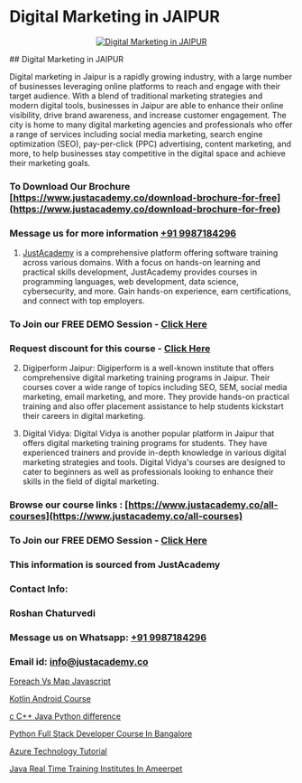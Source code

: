 # Digital Marketing in JAIPUR

<p align="center">
  <a href="https://justacademy.co/course-detail/digital-marketing">
    <img src="https://justacademy.co/storage2/course_image/1676636720_course_image.webp" alt="Digital Marketing in JAIPUR">
  </a>
</p>
## Digital Marketing in JAIPUR

Digital marketing in Jaipur is a rapidly growing industry, with a large number of businesses leveraging online platforms to reach and engage with their target audience. With a blend of traditional marketing strategies and modern digital tools, businesses in Jaipur are able to enhance their online visibility, drive brand awareness, and increase customer engagement. The city is home to many digital marketing agencies and professionals who offer a range of services including social media marketing, search engine optimization (SEO), pay-per-click (PPC) advertising, content marketing, and more, to help businesses stay competitive in the digital space and achieve their marketing goals.
### To Download Our Brochure [https://www.justacademy.co/download-brochure-for-free](https://www.justacademy.co/download-brochure-for-free)
### Message us for more information [+91 9987184296](https://api.whatsapp.com/send?phone=919987184296)

1) [JustAcademy](https://justacademy.co) is a comprehensive platform offering software training across various domains. With a focus on hands-on learning and practical skills development, JustAcademy provides courses in programming languages, web development, data science, cybersecurity, and more. Gain hands-on experience, earn certifications, and connect with top employers.

### To Join our FREE DEMO Session - [Click Here](https://www.justacademy.co/register-for-course-demo/)
### Request discount for this course - [Click Here](https://justacademy.co/contact-us/)

2) Digiperform Jaipur:
Digiperform is a well-known institute that offers comprehensive digital marketing training programs in Jaipur. Their courses cover a wide range of topics including SEO, SEM, social media marketing, email marketing, and more. They provide hands-on practical training and also offer placement assistance to help students kickstart their careers in digital marketing.

3) Digital Vidya:
Digital Vidya is another popular platform in Jaipur that offers digital marketing training programs for students. They have experienced trainers and provide in-depth knowledge in various digital marketing strategies and tools. Digital Vidya's courses are designed to cater to beginners as well as professionals looking to enhance their skills in the field of digital marketing.

### Browse our course links : [https://www.justacademy.co/all-courses](https://www.justacademy.co/all-courses) 
### To Join our FREE DEMO Session - [Click Here](https://www.justacademy.co/register-for-course-demo)


### This information is sourced from JustAcademy
### Contact Info:
### Roshan Chaturvedi
### Message us on Whatsapp: [+91 9987184296](https://api.whatsapp.com/send?phone=919987184296)
### Email id: [info@justacademy.co](mailto:info@justacademy.co)
                
[Foreach Vs Map Javascript](https://www.linkedin.com/pulse/foreach-vs-map-javascript-justacademy-delhi-btswe?trackingId=H8yXxM0eL2CytbjeyNpi8w%3D%3D&lipi=urn%3Ali%3Apage%3Ad_flagship3_company_admin%3BEJjbxrNQTTKPcn0X4VRxqA%3D%3D)

[Kotlin Android Course](https://www.linkedin.com/pulse/kotlin-android-course-justacademy-cupertino-tgq8f/)

[c C++ Java Python difference](https://medium.com/@namusn/c-c-java-python-difference-69f56322a552)

[Python Full Stack Developer Course In Bangalore](https://medium.com/@surajvaishnav5015/python-full-stack-developer-course-in-bangalore-d704c848af4c)

[Azure Technology Tutorial](https://justacademyin.github.io/justacademy/azure-technology-tutorial)

[Java Real Time Training Institutes In Ameerpet](https://justacademyin.github.io/justacademy/java-real-time-training-institutes-in-ameerpet)

